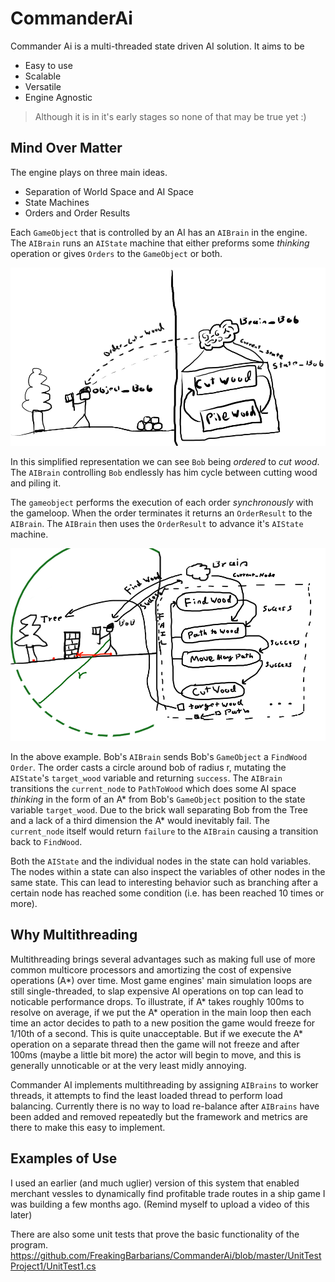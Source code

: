# CommanderAi

Commander Ai is a multi-threaded state driven AI solution. It aims to be

- Easy to use
- Scalable
- Versatile
- Engine Agnostic

> Although it is in it's early stages so none of that may be true yet :)

## Mind Over Matter

The engine plays on three main ideas.

- Separation of World Space and AI Space
- State Machines
- Orders and Order Results

Each `GameObject` that is controlled by an AI has an `AIBrain` in the engine. The `AIBrain` runs an `AIState` machine that either preforms some _thinking_ operation or gives `Orders` to the `GameObject` or both.

![Image failed to load :(](https://raw.githubusercontent.com/FreakingBarbarians/CommanderAi/master/Images/Fig_0.png "Bob hard at work")

In this simplified representation we can see `Bob` being _ordered_ to _cut wood_. The `AIBrain` controlling `Bob` endlessly has him cycle between cutting wood and piling it.

The `gameobject` performs the execution of each order *synchronously* with the gameloop. When the order terminates it returns an `OrderResult` to the `AIBrain`. The `AIBrain` then uses the `OrderResult` to advance it's `AIState` machine.

![Image failed to load :(](https://raw.githubusercontent.com/FreakingBarbarians/CommanderAi/master/Images/Fig_1.png "Bob's gotta think a bit harder now.")

In the above example. Bob's `AIBrain` sends Bob's `GameObject` a `FindWood` `Order`. The order casts a circle around bob of radius r, mutating the `AIState`'s `target_wood` variable and returning `success`. The `AIBrain` transitions the `current_node` to `PathToWood` which does some AI space _thinking_ in the form of an A* from Bob's `GameObject` position to the state variable `target_wood`. Due to the brick wall separating Bob from the Tree and a lack of a third dimension the A* would inevitably fail. The `current_node` itself would return `failure` to the `AIBrain` causing a transition back to `FindWood`.

Both the `AIState` and the individual nodes in the state can hold variables. The nodes within a state can also inspect the variables of other nodes in the same state. This can lead to interesting behavior such as branching after a certain node has reached some condition (i.e. has been reached 10 times or more).

## Why Multithreading

Multithreading brings several advantages such as making full use of more common multicore processors and amortizing the cost of expensive operations (A*) over time. Most game engines' main simulation loops are still single-threaded, to slap expensive AI operations on top can lead to noticable performance drops. To illustrate, if A* takes roughly 100ms to resolve on average, if we put the A* operation in the main loop then each time an actor decides to path to a new position the game would freeze for 1/10th of a second. This is quite unacceptable. But if we execute the A* operation on a separate thread then the game will not freeze and after 100ms (maybe a little bit more) the actor will begin to move, and this is generally unnoticable or at the very least midly annoying.

Commander AI implements multithreading by assigning `AIBrains` to worker threads, it attempts to find the least loaded thread to perform load balancing. Currently there is no way to load re-balance after `AIBrains` have been added and removed repeatedly but the framework and metrics are there to make this easy to implement.

## Examples of Use

I used an earlier (and much uglier) version of this system that enabled merchant vessles to dynamically find profitable trade routes in a ship game I was building a few months ago. (Remind myself to upload a video of this later)

There are also some unit tests that prove the basic functionality of the program.
https://github.com/FreakingBarbarians/CommanderAi/blob/master/UnitTestProject1/UnitTest1.cs
